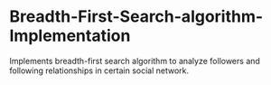# Breadth-First-Search-algorithm-Implementation
Implements breadth-first search algorithm to analyze followers and following relationships in certain social network.
